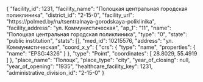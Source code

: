 {
    "facility_id": 1231,
    "facility_name": "Полоцкая центральная городская поликлиника",
    "district_id": "2-15-0",
    "facility_url": "https:\/\/polmed.by\/ru\/tsentralnaya-gorodskaya-poliklinika",
    "facility_address": "ул. Коммунистическая",
    "ap_1": "11",
    "name": "Полоцкая центральная городская поликлиника",
    "type": "0",
    "state": "public institution",
    "stats": [],
    "med_id": 10215576,
    "address": "ул. Коммунистическая",
    "coord_x_y": {
        "crs": {
            "type": "name",
            "properties": {
                "name": "EPSG:4326"
            }
        },
        "type": "Point",
        "coordinates": [
            28.8029,
            55.4919
        ]
    },
    "place_name": "Полоцк",
    "place_type": "city",
    "year_of_closing": null,
    "year_of_opening": "1935",
    "healthcare_facility_key": 1231,
    "administrative_division_id": "2-15-0"
}
